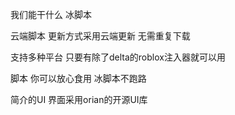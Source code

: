 我们能干什么
冰脚本

云端脚本
更新方式采用云端更新 无需重复下载

支持多种平台
只要有除了delta的roblox注入器就可以用

脚本
你可以放心食用 冰脚本不跑路

简介的UI
界面采用orian的开源UI库
